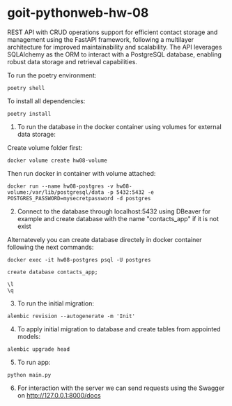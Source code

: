 # goit-pythonweb-hw-08

REST API with CRUD operations support for efficient contact storage and management using the FastAPI framework, following a multilayer architecture for improved maintainability and scalability. The API leverages SQLAlchemy as the ORM to interact with a PostgreSQL database, enabling robust data storage and retrieval capabilities.

To run the poetry environment:

```
poetry shell
```

To install all dependencies:

```
poetry install
```

1. To run the database in the docker container using volumes for external data storage:

Create volume folder first:

```
docker volume create hw08-volume
```

Then run docker in container with volume attached:

```
docker run --name hw08-postgres -v hw08-volume:/var/lib/postgresql/data -p 5432:5432 -e POSTGRES_PASSWORD=mysecretpassword -d postgres
```

2. Connect to the database through localhost:5432 using DBeaver for example and create database with the name "contacts_app" if it is not exist

Alternatevely you can create database directely in docker container following the next commands:

```
docker exec -it hw08-postgres psql -U postgres

create database contacts_app;

\l
\q
```

3. To run the initial migration:

```
alembic revision --autogenerate -m 'Init'
```

4. To apply initial migration to database and create tables from appointed models:

```
alembic upgrade head
```

5. To run app:

```
python main.py
```

6. For interaction with the server we can send requests using the Swagger on http://127.0.0.1:8000/docs